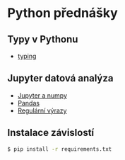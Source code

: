 # Python přednášky

## Typy v Pythonu
- [typing](typing)

## Jupyter datová analýza
- [Jupyter a numpy](numpy)
- [Pandas](pandas)
- [Regulární výrazy](regex)

## Instalace závislostí
```bash
$ pip install -r requirements.txt
```
